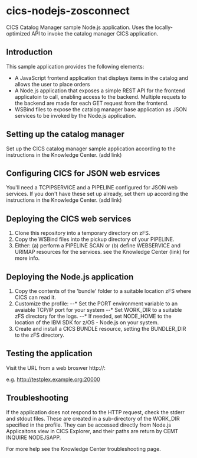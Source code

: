 # cics-nodejs-zosconnect
CICS Catalog Manager sample Node.js application.  Uses the locally-optimized API to invoke the catalog manager CICS application.

## Introduction

This sample application provides the following elements:

* A JavaScript frontend application that displays items in the catalog and allows the user to place orders
* A Node.js application that exposes a simple REST API for the frontend applicatoin to call, enabling access to the backend.  Multiple requets to the backend are made for each GET request from the frontend.
* WSBind files to expose the catalog manager base application as JSON services to be invoked by the Node.js application.

## Setting up the catalog manager

Set up the CICS catalog manager sample application according to the instructions in the Knowledge Center. (add link)

## Configuring CICS for JSON web esrvices

You'll need a TCPIPSERVICE and a PIPELINE configured for JSON web services.  If you don't have these set up already, set them up according the instructions in the Knowledge Center.  (add link)

## Deploying the CICS web services

1. Clone this repository into a temporary directory on zFS.
2. Copy the WSBind files into the pickup directory of your PIPELINE.
3. Either:
   (a) perform a PIPELINE SCAN
or (b) define WEBSERVICE and URIMAP resources for the services.
    see the Knowledge Center (link) for more info.

## Deploying the Node.js application

1. Copy the contents of the 'bundle' folder to a suitable location zFS where CICS can read it.
2. Customize the profile:
 --* Set the PORT environment variable to an avaiable TCP/IP port for your system
 --* Set WORK_DIR to a suitable zFS directory for the logs.
 --* If needed, set NODE_HOME to the location of the IBM SDK for z/OS - Node.js on your system.
3. Create and install a CICS BUNDLE resource, setting the BUNDLER_DIR to the zFS directory.     

## Testing the application

Visit the URL from a web broswer
http://<my-mvs-host>:<port>

e.g.
http://testplex.example.org:20000

## Troubleshooting

If the application does not respond to the HTTP request, check the stderr and stdout files. These are created in a sub-directory of the WORK_DIR specified in the profile. They can be accessed directly from Node.js Applicaitons view in CICS Explorer, and their paths are return by CEMT INQUIRE NODEJSAPP.

For more help see the Knowledge Center troubleshooting page.
